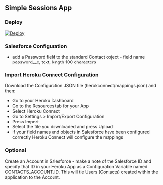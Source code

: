 ## Simple Sessions App

### Deploy

[![Deploy](https://www.herokucdn.com/deploy/button.png)](https://heroku.com/deploy)

### Salesforce Configuration

- add a Password field to the standard Contact object - field name password__c, text, length 100 characters

### Import Heroku Connect Configuration

Download the Configuration JSON file (herokconnect/mappings.json) and then:

- Go to your Heroku Dashboard
- Go to the Resources tab for your App
- Select Heroku Connect
- Go to Settings > Import/Export Configuration
- Press Import
- Select the file you downloaded and press Upload
- If your field names and objects in Salesforce have been configured correctly Heroku Connect will configure the mappings


### Optional

Create an Account in Salesforce - make a note of the Salesforce ID and specify that ID in your Heroku App as a Configuration Variable named CONTACTS_ACCOUNT_ID. This will tie Users (Contacts) created within the application to the Account.